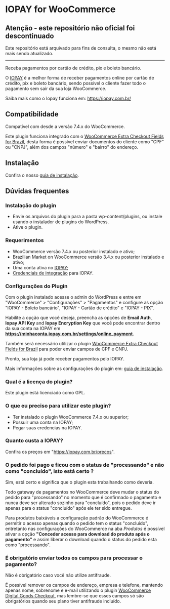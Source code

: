 # IOPAY for WooCommerce

## Atenção - este repositório não oficial foi descontinuado

Este repositório está arquivado para fins de consulta, o mesmo não está mais sendo atualizado.

<hr>

Receba pagamentos por cartão de crédito, pix e boleto bancário.

O [IOPAY](https://iopay.com.br/) é a melhor forma de receber pagamentos online por cartão de crédito, pix e boleto bancário, sendo possível o cliente fazer todo o pagamento sem sair da sua loja WooCommerce.

Saiba mais como o Iopay funciona em: https://iopay.com.br/

## Compatibilidade

Compatível com desde a versão 7.4.x do WooCommerce.

Este plugin funciona integrado com o [WooCommerce Extra Checkout Fields for Brazil](http://wordpress.org/plugins/woocommerce-extra-checkout-fields-for-brazil/), desta forma é possível enviar documentos do cliente como "CPF" ou "CNPJ", além dos campos "número" e "bairro" do endereço. 

## Instalação

Confira o nosso [guia de instalação](https://docs.iopay.com.br/products/modulos-para-ecommerce/wordpress-woocommerce).

## Dúvidas frequentes

### Instalação do plugin

* Envie os arquivos do plugin para a pasta wp-content/plugins, ou instale usando o instalador de plugins do WordPress.
* Ative o plugin.

### Requerimentos

* WooCommerce versão 7.4.x ou posterior instalado e ativo;
* Brazilian Market on WooCommerce versão 3.4.x ou posterior instalado e ativo;
* Uma conta ativa no [IOPAY](https://iopay.com.br/);
* [Credenciais de integração](https://docs.iopay.com.br/credenciais-de-acesso) para IOPAY.

### Configurações do Plugin

Com o plugin instalado acesse o admin do WordPress e entre em "WooCommerce" > "Configurações" > "Pagamentos" e configure as opção "IOPAY - Boleto bancário", "IOPAY - Cartão de crédito" e "IOPAY - PIX".

Habilite a opção que você deseja, preencha as opções de **Email Auth**, **Iopay API Key** and **Iopay Encryption Key** que você pode encontrar dentro da sua conta na IOPAY em **https://minhaconta.iopay.com.br/settings/online_payment**.

Também será necessário utilizar o plugin [WooCommerce Extra Checkout Fields for Brazil](http://wordpress.org/plugins/woocommerce-extra-checkout-fields-for-brazil/) para poder enviar campos de CPF e CNPJ.

Pronto, sua loja já pode receber pagamentos pelo IOPAY.

Mais informações sobre as configurações do plugin em: [guia de instalação](https://docs.iopay.com.br/products/modulos-para-ecommerce/wordpress-woocommerce).

### Qual é a licença do plugin?

Este plugin está licenciado como GPL.

### O que eu preciso para utilizar este plugin?

* Ter instalado o plugin WooCommerce 7.4.x ou superior;
* Possuir uma conta na IOPAY;
* Pegar suas credencias na IOPAY.

### Quanto custa a IOPAY?

Confira os preços em "https://iopay.com.br/precos".

### O pedido foi pago e ficou com o status de "processando" e não como "concluído", isto está certo ?

Sim, está certo e significa que o plugin esta trabalhando como deveria.

Todo gateway de pagamentos no WooCommerce deve mudar o status do pedido para "processando" no momento que é confirmado o pagamento e nunca deve ser alterado sozinho para "concluído", pois o pedido deve ir apenas para o status "concluído" após ele ter sido entregue.

Para produtos baixáveis a configuração padrão do WooCommerce é permitir o acesso apenas quando o pedido tem o status "concluído", entretanto nas configurações do WooCommerce na aba *Produtos* é possível ativar a opção **"Conceder acesso para download do produto após o pagamento"** e assim liberar o download quando o status do pedido esta como "processando".

### É obrigatório enviar todos os campos para processar o pagamento?

Não é obrigatório caso você não utilize antifraude.

É possível remover os campos de endereço, empresa e telefone, mantendo apenas nome, sobrenome e e-mail utilizando o plugin [WooCommerce Digital Goods Checkout](https://wordpress.org/plugins/wc-digital-goods-checkout/), mas lembre-se que esses campos só são obrigatórios quando seu plano tiver antifraude incluído.
